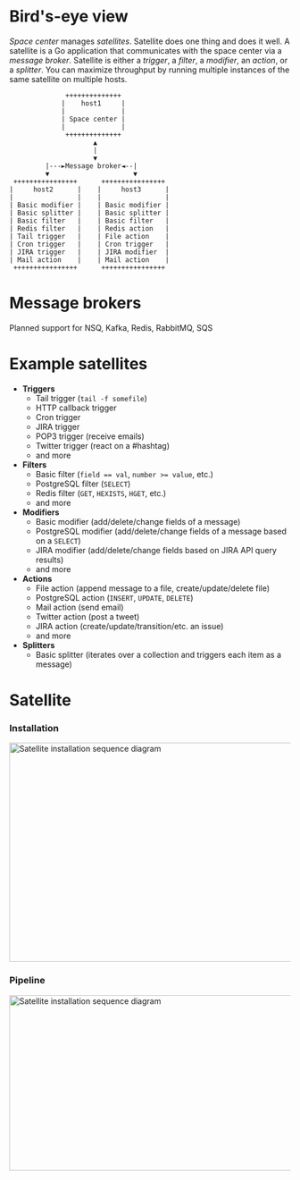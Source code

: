 # Bird's-eye view
_Space center_ manages _satellites_. Satellite does one thing and does it well.
A satellite is a Go application that communicates with the space center via a _message broker_.
Satellite is either a _trigger_, a _filter_, a _modifier_, an _action_, or a _splitter_.
You can maximize throughput by running multiple instances of the same satellite on multiple hosts.

```
              ++++++++++++++
             |    host1     |
             |              |
             | Space center |
             |              |
              ++++++++++++++
                     ▲
                     |
                     ▼
         |---►Message broker◄--|
         ▼                     ▼
 ++++++++++++++++      ++++++++++++++++
|     host2      |    |     host3      |
|                |    |                |
| Basic modifier |    | Basic modifier |
| Basic splitter |    | Basic splitter |
| Basic filter   |    | Basic filter   |
| Redis filter   |    | Redis action   |
| Tail trigger   |    | File action    |
| Cron trigger   |    | Cron trigger   |
| JIRA trigger   |    | JIRA modifier  |
| Mail action    |    | Mail action    |
 ++++++++++++++++      ++++++++++++++++
 ````

# Message brokers
Planned support for NSQ, Kafka, Redis, RabbitMQ, SQS

# Example satellites
 - **Triggers**
   - Tail trigger (`tail -f somefile`)
   - HTTP callback trigger
   - Cron trigger
   - JIRA trigger
   - POP3 trigger (receive emails)
   - Twitter trigger (react on a #hashtag)
   - and more
 - **Filters**
   - Basic filter (`field == val`, `number >= value`, etc.)
   - PostgreSQL filter (`SELECT`)
   - Redis filter (`GET`, `HEXISTS`, `HGET`, etc.)
   - and more
 - **Modifiers**
   - Basic modifier (add/delete/change fields of a message)
   - PostgreSQL modifier (add/delete/change fields of a message based on a `SELECT`)
   - JIRA modifier (add/delete/change fields based on JIRA API query results)
   - and more
 - **Actions**
   - File action (append message to a file, create/update/delete file)
   - PostgreSQL action (`INSERT`, `UPDATE`, `DELETE`)
   - Mail action (send email)
   - Twitter action (post a tweet)
   - JIRA action (create/update/transition/etc. an issue)
   - and more
 - **Splitters**
   - Basic splitter (iterates over a collection and triggers each item as a message)

# Satellite

### Installation
<img src="design/satellite-installation-seq.png" width=1200 height=392 alt="Satellite installation sequence diagram"/>

### Pipeline
<img src="design/satellite-pipeline-seq.png" width=851 height=314 alt="Satellite installation sequence diagram"/>